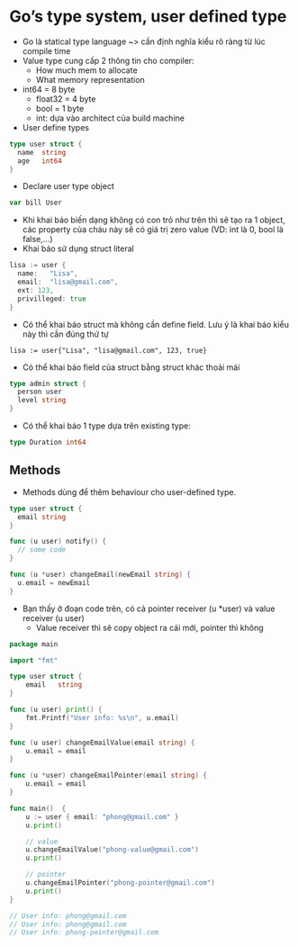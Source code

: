 # Go’s type system, user defined type

- Go là statical type language ~> cần định nghĩa kiểu rõ ràng từ lúc compile time
- Value type cung cấp 2 thông tin cho compiler:
    - How much mem to allocate
    - What memory representation
- int64 = 8 byte 
    - float32 = 4 byte
    - bool = 1 byte
    - int: dựa vào architect của build machine
- User define types
```Go
type user struct {
  name  string
  age   int64
}
```

- Declare user type object
```Go
var bill User
```
- Khi khai báo biến dạng không có con trỏ như trên thì sẽ tạo ra 1 object, các property của cháu này sẽ có giá trị zero value (VD: int là 0, bool là false,...)
- Khai báo sử dụng struct literal

```Go
lisa := user {
  name:   "Lisa",
  email:  "lisa@gmail.com",
  ext: 123,
  privilleged: true
}
```
- Có thể khai báo struct mà không cần define field. Lưu ý là khai báo kiểu này thì cần đúng thứ tự
```
lisa := user{"Lisa", "lisa@gmail.com", 123, true}
```
- Có thể khai báo field của struct bằng struct khác thoải mái
```Go
type admin struct {
  person user
  level string
}
```
- Có thể khai báo 1 type dựa trên existing type:
```Go
type Duration int64
```

## Methods
- Methods dùng để thêm behaviour cho user-defined type.
```Go
type user struct {
  email string
}

func (u user) notify() {
  // some code
}

func (u *user) changeEmail(newEmail string) {
  u.email = newEmail
}
```
- Bạn thấy ở đoạn code trên, có cả pointer receiver (u *user) và value receiver (u user)
  - Value receiver thì sẽ copy object ra cái mới, pointer thì không

```Go
package main

import "fmt"

type user struct {
	email	string
}

func (u user) print() {
	fmt.Printf("User info: %s\n", u.email)
}

func (u user) changeEmailValue(email string) {
	u.email = email
}

func (u *user) changeEmailPointer(email string) {
	u.email = email
}

func main()  {
	u := user { email: "phong@gmail.com" }
	u.print()

	// value
	u.changeEmailValue("phong-value@gmail.com")
	u.print()

	// pointer
	u.changeEmailPointer("phong-pointer@gmail.com")
	u.print()
}

// User info: phong@gmail.com
// User info: phong@gmail.com
// User info: phong-pointer@gmail.com
```

